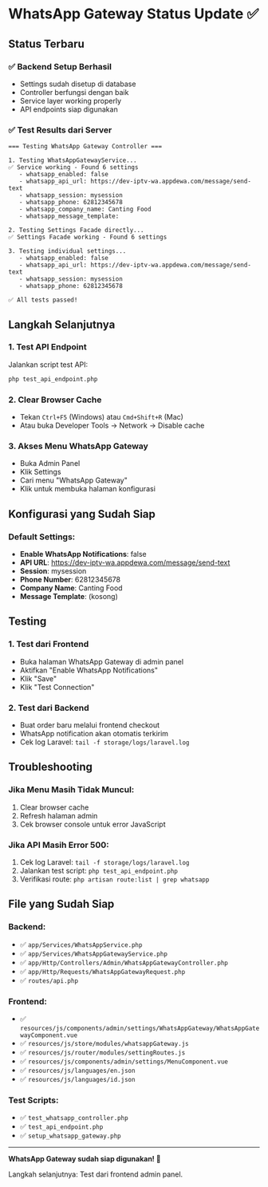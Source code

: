 # WhatsApp Gateway Status Update ✅

## Status Terbaru

### ✅ **Backend Setup Berhasil**
- Settings sudah disetup di database
- Controller berfungsi dengan baik
- Service layer working properly
- API endpoints siap digunakan

### ✅ **Test Results dari Server**
```
=== Testing WhatsApp Gateway Controller ===

1. Testing WhatsAppGatewayService...
✅ Service working - Found 6 settings
   - whatsapp_enabled: false
   - whatsapp_api_url: https://dev-iptv-wa.appdewa.com/message/send-text
   - whatsapp_session: mysession
   - whatsapp_phone: 62812345678
   - whatsapp_company_name: Canting Food
   - whatsapp_message_template:

2. Testing Settings Facade directly...
✅ Settings Facade working - Found 6 settings

3. Testing individual settings...
   - whatsapp_enabled: false
   - whatsapp_api_url: https://dev-iptv-wa.appdewa.com/message/send-text
   - whatsapp_session: mysession
   - whatsapp_phone: 62812345678

✅ All tests passed!
```

## Langkah Selanjutnya

### 1. Test API Endpoint
Jalankan script test API:
```bash
php test_api_endpoint.php
```

### 2. Clear Browser Cache
- Tekan `Ctrl+F5` (Windows) atau `Cmd+Shift+R` (Mac)
- Atau buka Developer Tools → Network → Disable cache

### 3. Akses Menu WhatsApp Gateway
- Buka Admin Panel
- Klik Settings
- Cari menu "WhatsApp Gateway"
- Klik untuk membuka halaman konfigurasi

## Konfigurasi yang Sudah Siap

### Default Settings:
- **Enable WhatsApp Notifications**: false
- **API URL**: https://dev-iptv-wa.appdewa.com/message/send-text
- **Session**: mysession
- **Phone Number**: 62812345678
- **Company Name**: Canting Food
- **Message Template**: (kosong)

## Testing

### 1. Test dari Frontend
- Buka halaman WhatsApp Gateway di admin panel
- Aktifkan "Enable WhatsApp Notifications"
- Klik "Save"
- Klik "Test Connection"

### 2. Test dari Backend
- Buat order baru melalui frontend checkout
- WhatsApp notification akan otomatis terkirim
- Cek log Laravel: `tail -f storage/logs/laravel.log`

## Troubleshooting

### Jika Menu Masih Tidak Muncul:
1. Clear browser cache
2. Refresh halaman admin
3. Cek browser console untuk error JavaScript

### Jika API Masih Error 500:
1. Cek log Laravel: `tail -f storage/logs/laravel.log`
2. Jalankan test script: `php test_api_endpoint.php`
3. Verifikasi route: `php artisan route:list | grep whatsapp`

## File yang Sudah Siap

### Backend:
- ✅ `app/Services/WhatsAppService.php`
- ✅ `app/Services/WhatsAppGatewayService.php`
- ✅ `app/Http/Controllers/Admin/WhatsAppGatewayController.php`
- ✅ `app/Http/Requests/WhatsAppGatewayRequest.php`
- ✅ `routes/api.php`

### Frontend:
- ✅ `resources/js/components/admin/settings/WhatsAppGateway/WhatsAppGatewayComponent.vue`
- ✅ `resources/js/store/modules/whatsappGateway.js`
- ✅ `resources/js/router/modules/settingRoutes.js`
- ✅ `resources/js/components/admin/settings/MenuComponent.vue`
- ✅ `resources/js/languages/en.json`
- ✅ `resources/js/languages/id.json`

### Test Scripts:
- ✅ `test_whatsapp_controller.php`
- ✅ `test_api_endpoint.php`
- ✅ `setup_whatsapp_gateway.php`

---

**WhatsApp Gateway sudah siap digunakan! 🎉**

Langkah selanjutnya: Test dari frontend admin panel.
